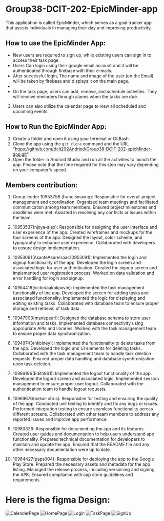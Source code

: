   # Group38-DCIT-202-EpicMinder-app
This application is called EpicMinder, which serves as a goal tracker app that assists individuals in managing their day and improving productivity.

## How to use the EpicMinder App:
- New users are required to sign up, while existing users can sign in to access their task page.
- Users Can login using their google email account and it will be authenticated through firebase with their e-mails.
- After successful login, The name and image of the user (on the Email) will be taken by firebase and displays it on the main page.
- 
- On the task page, users can add, remove, and schedule activities. They will receive reminders through alarms when the tasks are due.
3. Users can also utilize the calendar page to view all scheduled and upcoming events.

## How to Run the EpicMinder App:
1. Create a folder and open it using your terminal or GitBash.
2. Clone the app using the `git clone` command and the URL "https://github.com/dcit202Andriod/Group38-DCIT-202-epicMinder-app.git".
3. Open the folder in Android Studio and run all the activities to launch the app. Please note that the time required for this step may vary depending on your computer's speed.

## Members contribution:
1. Group leader 10953758 (francismaxug): Responsible for overall project management and coordination.
Organized team meetings and facilitated communication among team members.
Ensured project milestones and deadlines were met.
Assisted in resolving any conflicts or issues within the team.

2. 10953537(njoya-alex): Responsible for designing the user interface and user experience of the app.
Created wireframes and mockups for the four screens of the app.
Designed the layout, color scheme, and typography to enhance user experience.
Collaborated with developers to ensure design implementation.

3. 10953091(AsanteAsareIsaac10953091): Implemented the login and signup functionality of the app.
Developed the login screen and associated logic for user authentication.
Created the signup screen and implemented user registration process.
Worked on data validation and error handling for login and signup.

4. 10954418(victoriaakakpovie): Implemented the task management functionality of the app.
Developed the screen for adding tasks and associated functionality.
Implemented the logic for displaying and editing existing tasks.
Collaborated with database team to ensure proper storage and retrieval of task data.

5. 10947903(mariepearl): Designed the database schema to store user information and tasks.
Implemented database connectivity using appropriate APIs and libraries.
Worked with the task management team to ensure proper data synchronization.

6. 10949743(nkbiney): Implemented the functionality to delete tasks from the app.
Developed the logic and UI elements for deleting tasks.
Collaborated with the task management team to handle task deletion requests.
Ensured proper data handling and database synchronization upon task deletion.

7. 10986196(Edith861): Implemented the logout functionality of the app.
Developed the logout screen and associated logic.
Implemented session management to ensure proper user logout.
Collaborated with the authentication team to handle logout requests.

8. 10969676(bekor-chris): Responsible for testing and ensuring the quality of the app.
Conducted unit testing to identify and fix any bugs or issues.
Performed integration testing to ensure seamless functionality across different screens.
Collaborated with other team members to address any reported issues and improve app performance.

9. 10980326: Responsible for documenting the app and its features.
Created user guides and documentation to help users understand app functionality.
Prepared technical documentation for developers to maintain and update the app.
Ensured that the README file and any other necessary documentation were up to date.

10. 10964427(paps004): Responsible for deploying the app to the Google Play Store.
Prepared the necessary assets and metadata for the app listing.
Managed the release process, including versioning and signing the APK.
Ensured compliance with app store guidelines and requirements



# Here is the figma Design:
![CalenderPage](https://github.com/dcit202Andriod/Group38-DCIT-202-epicMinder-app/assets/102633994/103eafb4-66e8-437d-931c-b9df72302317)
![HomePage](https://github.com/dcit202Andriod/Group38-DCIT-202-epicMinder-app/assets/102633994/28130822-de82-4262-816a-de800cad63d2)
![Login](https://github.com/dcit202Andriod/Group38-DCIT-202-epicMinder-app/assets/102633994/c739390c-fb8b-409e-9db3-5497967354a2)
![TaskPage](https://github.com/dcit202Andriod/Group38-DCIT-202-epicMinder-app/assets/102633994/420fe02f-471b-424f-8f02-0dd194146870)
![SignUp](https://github.com/dcit202Andriod/Group38-DCIT-202-epicMinder-app/assets/102633994/66f034ea-2d4c-4168-a11d-83d91ce192a4)


